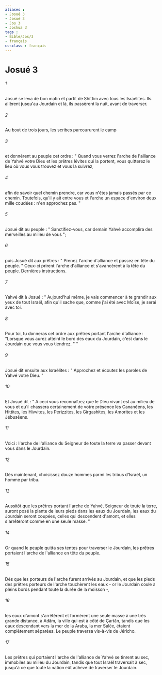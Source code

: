 ```yaml
---
aliases : 
- Josué 3
- Josué 3
- Jos 3
- Joshua 3
tags : 
- Bible/Jos/3
- français
cssclass : français
---
```


# Josué 3

###### 1
Josué se leva de bon matin et partit de Shittim avec tous les Israélites. Ils allèrent jusqu'au Jourdain et là, ils passèrent la nuit, avant de traverser. 
###### 2
Au bout de trois jours, les scribes parcoururent le camp 
###### 3
et donnèrent au peuple cet ordre : " Quand vous verrez l'arche de l'alliance de Yahvé votre Dieu et les prêtres lévites qui la portent, vous quitterez le lieu où vous vous trouvez et vous la suivrez, 
###### 4
afin de savoir quel chemin prendre, car vous n'êtes jamais passés par ce chemin. Toutefois, qu'il y ait entre vous et l'arche un espace d'environ deux mille coudées : n'en approchez pas. " 
###### 5
Josué dit au peuple : " Sanctifiez-vous, car demain Yahvé accomplira des merveilles au milieu de vous "; 
###### 6
puis Josué dit aux prêtres : " Prenez l'arche d'alliance et passez en tête du peuple. " Ceux-ci prirent l'arche d'alliance et s'avancèrent à la tête du peuple. Dernières instructions. 
###### 7
Yahvé dit à Josué : " Aujourd'hui même, je vais commencer à te grandir aux yeux de tout Israël, afin qu'il sache que, comme j'ai été avec Moïse, je serai avec toi. 
###### 8
Pour toi, tu donneras cet ordre aux prêtres portant l'arche d'alliance : "Lorsque vous aurez atteint le bord des eaux du Jourdain, c'est dans le Jourdain que vous vous tiendrez. " " 
###### 9
Josué dit ensuite aux Israélites : " Approchez et écoutez les paroles de Yahvé votre Dieu. " 
###### 10
Et Josué dit : " A ceci vous reconnaîtrez que le Dieu vivant est au milieu de vous et qu'il chassera certainement de votre présence les Cananéens, les Hittites, les Hivvites, les Perizzites, les Girgashites, les Amorites et les Jébuséens. 
###### 11
Voici : l'arche de l'alliance du Seigneur de toute la terre va passer devant vous dans le Jourdain. 
###### 12
Dès maintenant, choisissez douze hommes parmi les tribus d'Israël, un homme par tribu. 
###### 13
Aussitôt que les prêtres portant l'arche de Yahvé, Seigneur de toute la terre, auront posé la plante de leurs pieds dans les eaux du Jourdain, les eaux du Jourdain seront coupées, celles qui descendent d'amont, et elles s'arrêteront comme en une seule masse. " 
###### 14
Or quand le peuple quitta ses tentes pour traverser le Jourdain, les prêtres portaient l'arche de l'alliance en tête du peuple. 
###### 15
Dès que les porteurs de l'arche furent arrivés au Jourdain, et que les pieds des prêtres porteurs de l'arche touchèrent les eaux - or le Jourdain coule à pleins bords pendant toute la durée de la moisson -, 
###### 16
les eaux d'amont s'arrêtèrent et formèrent une seule masse à une très grande distance, à Adâm, la ville qui est à côté de Çartân, tandis que les eaux descendant vers la mer de la Araba, la mer Salée, étaient complètement séparées. Le peuple traversa vis-à-vis de Jéricho. 
###### 17
Les prêtres qui portaient l'arche de l'alliance de Yahvé se tinrent au sec, immobiles au milieu du Jourdain, tandis que tout Israël traversait à sec, jusqu'à ce que toute la nation eût achevé de traverser le Jourdain. 

